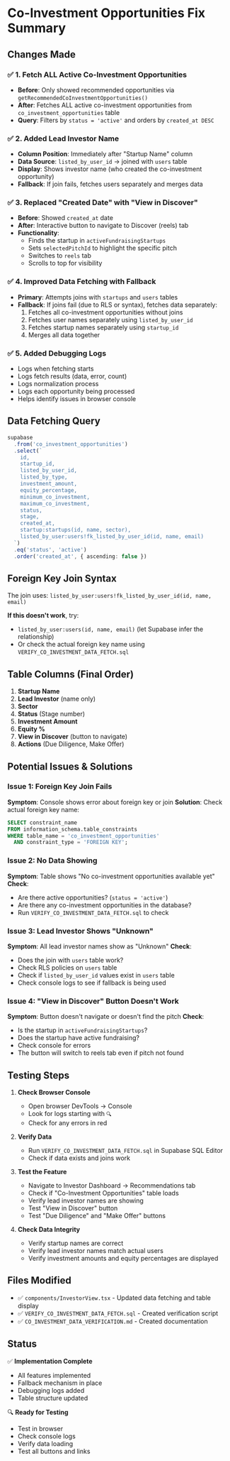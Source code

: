# Co-Investment Opportunities Fix Summary

## Changes Made

### ✅ 1. Fetch ALL Active Co-Investment Opportunities
- **Before**: Only showed recommended opportunities via `getRecommendedCoInvestmentOpportunities()`
- **After**: Fetches ALL active co-investment opportunities from `co_investment_opportunities` table
- **Query**: Filters by `status = 'active'` and orders by `created_at DESC`

### ✅ 2. Added Lead Investor Name
- **Column Position**: Immediately after "Startup Name" column
- **Data Source**: `listed_by_user_id` → joined with `users` table
- **Display**: Shows investor name (who created the co-investment opportunity)
- **Fallback**: If join fails, fetches users separately and merges data

### ✅ 3. Replaced "Created Date" with "View in Discover"
- **Before**: Showed `created_at` date
- **After**: Interactive button to navigate to Discover (reels) tab
- **Functionality**: 
  - Finds the startup in `activeFundraisingStartups`
  - Sets `selectedPitchId` to highlight the specific pitch
  - Switches to `reels` tab
  - Scrolls to top for visibility

### ✅ 4. Improved Data Fetching with Fallback
- **Primary**: Attempts joins with `startups` and `users` tables
- **Fallback**: If joins fail (due to RLS or syntax), fetches data separately:
  1. Fetches all co-investment opportunities without joins
  2. Fetches user names separately using `listed_by_user_id`
  3. Fetches startup names separately using `startup_id`
  4. Merges all data together

### ✅ 5. Added Debugging Logs
- Logs when fetching starts
- Logs fetch results (data, error, count)
- Logs normalization process
- Logs each opportunity being processed
- Helps identify issues in browser console

## Data Fetching Query

```typescript
supabase
  .from('co_investment_opportunities')
  .select(`
    id,
    startup_id,
    listed_by_user_id,
    listed_by_type,
    investment_amount,
    equity_percentage,
    minimum_co_investment,
    maximum_co_investment,
    status,
    stage,
    created_at,
    startup:startups(id, name, sector),
    listed_by_user:users!fk_listed_by_user_id(id, name, email)
  `)
  .eq('status', 'active')
  .order('created_at', { ascending: false })
```

## Foreign Key Join Syntax

The join uses: `listed_by_user:users!fk_listed_by_user_id(id, name, email)`

**If this doesn't work**, try:
- `listed_by_user:users(id, name, email)` (let Supabase infer the relationship)
- Or check the actual foreign key name using `VERIFY_CO_INVESTMENT_DATA_FETCH.sql`

## Table Columns (Final Order)

1. **Startup Name**
2. **Lead Investor** (name only)
3. **Sector**
4. **Status** (Stage number)
5. **Investment Amount**
6. **Equity %**
7. **View in Discover** (button to navigate)
8. **Actions** (Due Diligence, Make Offer)

## Potential Issues & Solutions

### Issue 1: Foreign Key Join Fails
**Symptom**: Console shows error about foreign key or join
**Solution**: Check actual foreign key name:
```sql
SELECT constraint_name 
FROM information_schema.table_constraints 
WHERE table_name = 'co_investment_opportunities' 
  AND constraint_type = 'FOREIGN KEY';
```

### Issue 2: No Data Showing
**Symptom**: Table shows "No co-investment opportunities available yet"
**Check**:
- Are there active opportunities? (`status = 'active'`)
- Are there any co-investment opportunities in the database?
- Run `VERIFY_CO_INVESTMENT_DATA_FETCH.sql` to check

### Issue 3: Lead Investor Shows "Unknown"
**Symptom**: All lead investor names show as "Unknown"
**Check**:
- Does the join with `users` table work?
- Check RLS policies on `users` table
- Check if `listed_by_user_id` values exist in `users` table
- Check console logs to see if fallback is being used

### Issue 4: "View in Discover" Button Doesn't Work
**Symptom**: Button doesn't navigate or doesn't find the pitch
**Check**:
- Is the startup in `activeFundraisingStartups`?
- Does the startup have active fundraising?
- Check console for errors
- The button will switch to reels tab even if pitch not found

## Testing Steps

1. **Check Browser Console**
   - Open browser DevTools → Console
   - Look for logs starting with `🔍`
   - Check for any errors in red

2. **Verify Data**
   - Run `VERIFY_CO_INVESTMENT_DATA_FETCH.sql` in Supabase SQL Editor
   - Check if data exists and joins work

3. **Test the Feature**
   - Navigate to Investor Dashboard → Recommendations tab
   - Check if "Co-Investment Opportunities" table loads
   - Verify lead investor names are showing
   - Test "View in Discover" button
   - Test "Due Diligence" and "Make Offer" buttons

4. **Check Data Integrity**
   - Verify startup names are correct
   - Verify lead investor names match actual users
   - Verify investment amounts and equity percentages are displayed

## Files Modified

- ✅ `components/InvestorView.tsx` - Updated data fetching and table display
- ✅ `VERIFY_CO_INVESTMENT_DATA_FETCH.sql` - Created verification script
- ✅ `CO_INVESTMENT_DATA_VERIFICATION.md` - Created documentation

## Status

✅ **Implementation Complete**
- All features implemented
- Fallback mechanism in place
- Debugging logs added
- Table structure updated

🔍 **Ready for Testing**
- Test in browser
- Check console logs
- Verify data loading
- Test all buttons and links

